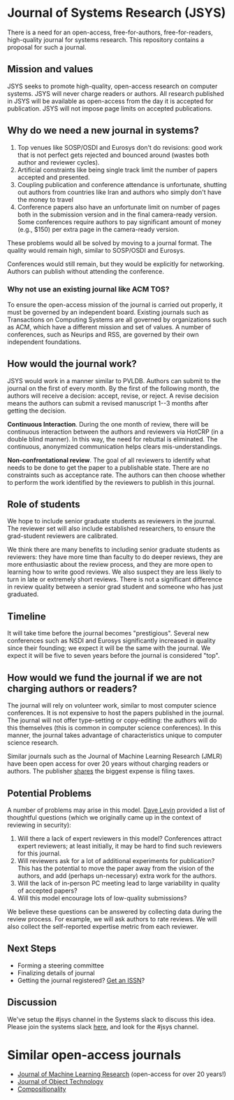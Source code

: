 Journal of Systems Research (JSYS)
==================================
There is a need for an open-access, free-for-authors, free-for-readers, high-quality journal for systems research. This repository contains a proposal for such a journal.

## Mission and values

JSYS seeks to promote high-quality, open-access research on computer
systems. JSYS will never charge readers or authors. All research
published in JSYS will be available as open-access from the day it is
accepted for publication. JSYS will not impose page limits on accepted
publications.

## Why do we need a new journal in systems?

1. Top venues like SOSP/OSDI and Eurosys don't do revisions: good work that is not perfect gets rejected and bounced around (wastes both author and reviewer cycles).
2. Artificial constraints like being single track limit the number of papers accepted and presented.
3. Coupling publication and conference attendance is unfortunate, shutting out authors from countries like Iran and authors who simply don't have the money to travel
4. Conference papers also have an unfortunate limit on number of pages both in the submission version and in the final camera-ready version. Some conferences require authors to pay significant amount of money (e.g., $150) per extra page in the camera-ready version.

These problems would all be solved by moving to a journal format. The
quality would remain high, similar to SOSP/OSDI and Eurosys.

Conferences would still remain, but they would be explicitly for networking. Authors can publish without attending the conference. 

### Why not use an existing journal like ACM TOS?

To ensure the open-access mission of the journal is carried out
properly, it must be governed by an independent board. Existing
journals such as Transactions on Computing Systems are all governed by
organizations such as ACM, which have a different mission and set of
values. A number of conferences, such as Neurips and RSS, are governed
by their own independent foundations.

## How would the journal work? 

JSYS would work in a manner similar to PVLDB. Authors can submit to
the journal on the first of every month. By the first of the following
month, the authors will receive a decision: accept, revise, or
reject. A revise decision means the authors can submit a revised
manuscript 1--3 months after getting the decision.

**Continuous Interaction**. During the one month of review, there will be
continuous interaction between the authors and reviewers via
HotCRP (in a double blind manner). In this way, the need for rebuttal
is eliminated. The continuous, anonymized communication helps clears
mis-understandings. 

**Non-confrontational review**. The goal of all reviewers to identify
what needs to be done to get the paper to a publishable
state. There are no constraints such as acceptance rate. The authors
can then choose whether to perform the work identified by the
reviewers to publish in this journal.


## Role of students

We hope to include senior graduate students as reviewers in the
journal. The reviewer set will also include established
researchers, to ensure the grad-student reviewers are calibrated. 

We think there are many benefits to including senior graduate students
as reviewers: they have more time than faculty to do deeper reviews,
they are more enthusiastic about the review process, and they are more
open to learning how to write good reviews. We also suspect they are
less likely to turn in late or extremely short reviews. There is not a
significant difference in review quality between a senior grad student
and someone who has just graduated.

## Timeline 

It will take time before the journal becomes "prestigious". Several
new conferences such as NSDI and Eurosys significantly increased in
quality since their founding; we expect it will be the same with the
journal. We expect it will be five to seven years before the journal
is considered "top". 

## How would we fund the journal if we are not charging authors or readers? 

The journal will rely on volunteer work, similar to most computer
science conferences. It is not expensive to host the papers published
in the journal. The journal will not offer type-setting or
copy-editing: the authors will do this themselves (this is common in
computer science conferences). In this manner, the journal takes
advantage of characteristics unique to computer science research.

Similar journals such as the Journal of Machine Learning Research
(JMLR) have been open access for over 20 years without charging
readers or authors. The publisher [shares](https://blogs.harvard.edu/pamphlet/2012/03/06/an-efficient-journal/) the biggest expense is
filing taxes. 

## Potential Problems

A number of problems may arise in this model. [Dave
Levin](https://www.cs.umd.edu/~dml/) provided a list of thoughtful
questions (which we originally came up in the context of reviewing in
security):

1. Will there a lack of expert reviewers in this model? Conferences
   attract expert reviewers; at least initially, it may be hard to
   find such reviewers for this journal.
2. Will reviewers ask for a lot of additional experiments for
   publication? This has the potential to move the paper away from the
   vision of the authors, and add (perhaps un-necessary) extra work
   for the authors.
3. Will the lack of in-person PC meeting lead to large variability in
   quality of accepted papers? 
4. Will this model encourage lots of low-quality submissions? 

We believe these questions can be answered by collecting data during
the review process. For example, we will ask authors to rate
reviews. We will also collect the self-reported expertise metric from
each reviewer. 

## Next Steps
- Forming a steering committee
- Finalizing details of journal
- Getting the journal registered? [Get an ISSN](https://www.loc.gov/issn/ISSN%20app%20form%20916%20(2008-12).pdf)?

## Discussion

We've setup the #jsys channel in the Systems slack to discuss this
idea. Please join the systems slack
[here](http://bit.ly/join-systems-slack-2019), and look for the #jsys
channel. 

Similar open-access journals
=============================
- [Journal of Machine Learning Research](http://www.jmlr.org/)
  (open-access for over 20 years!)
- [Journal of Object Technology](http://www.jot.fm/index.html)
- [Compositionality](http://compositionality-journal.org/)

